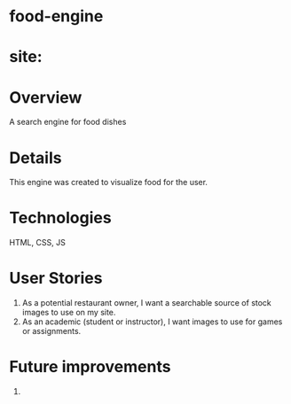# food-engine
# site: 

# Overview
A search engine for food dishes 

# Details
This engine was created to visualize food for the user. 

# Technologies
HTML, CSS, JS

# User Stories
1. As a potential restaurant owner, I want a searchable source of stock images to use on my site.
1. As an academic (student or instructor), I want images to use for games or assignments.

# Future improvements
1. 
